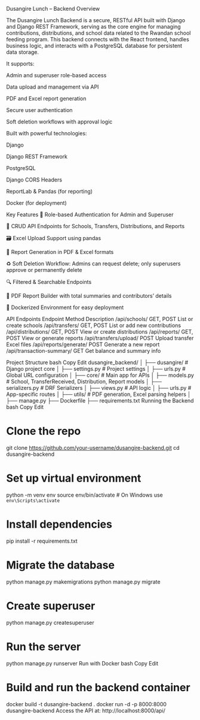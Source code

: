 Dusangire Lunch – Backend
Overview

The Dusangire Lunch Backend is a secure, RESTful API built with Django and Django REST Framework, serving as the core engine for managing contributions, distributions, and school data related to the Rwandan school feeding program. This backend connects with the React frontend, handles business logic, and interacts with a PostgreSQL database for persistent data storage.

It supports:

Admin and superuser role-based access

Data upload and management via API

PDF and Excel report generation

Secure user authentication

Soft deletion workflows with approval logic

Built with powerful technologies:

Django

Django REST Framework

PostgreSQL

Django CORS Headers

ReportLab & Pandas (for reporting)

Docker (for deployment)

Key Features
🔐 Role-based Authentication for Admin and Superuser

🏫 CRUD API Endpoints for Schools, Transfers, Distributions, and Reports

🗃️ Excel Upload Support using pandas

🧾 Report Generation in PDF & Excel formats

♻️ Soft Deletion Workflow: Admins can request delete; only superusers approve or permanently delete

🔍 Filtered & Searchable Endpoints

📄 PDF Report Builder with total summaries and contributors’ details

🐳 Dockerized Environment for easy deployment

API Endpoints
Endpoint	Method	Description
/api/schools/	GET, POST	List or create schools
/api/transfers/	GET, POST	List or add new contributions
/api/distributions/	GET, POST	View or create distributions
/api/reports/	GET, POST	View or generate reports
/api/transfers/upload/	POST	Upload transfer Excel files
/api/reports/generate/	POST	Generate a new report
/api/transaction-summary/	GET	Get balance and summary info

Project Structure
bash
Copy
Edit
dusangire_backend/
│
├── dusangire/                 # Django project core
│   ├── settings.py            # Project settings
│   ├── urls.py                # Global URL configuration
│
├── core/                      # Main app for APIs
│   ├── models.py              # School, TransferReceived, Distribution, Report models
│   ├── serializers.py         # DRF Serializers
│   ├── views.py               # API logic
│   ├── urls.py                # App-specific routes
│   ├── utils/                 # PDF generation, Excel parsing helpers
│
├── manage.py
├── Dockerfile
├── requirements.txt
Running the Backend
bash
Copy
Edit
# Clone the repo
git clone https://github.com/your-username/dusangire-backend.git
cd dusangire-backend

# Set up virtual environment
python -m venv env
source env/bin/activate  # On Windows use `env\Scripts\activate`

# Install dependencies
pip install -r requirements.txt

# Migrate the database
python manage.py makemigrations
python manage.py migrate

# Create superuser
python manage.py createsuperuser

# Run the server
python manage.py runserver
Run with Docker
bash
Copy
Edit
# Build and run the backend container
docker build -t dusangire-backend .
docker run -d -p 8000:8000 dusangire-backend
Access the API at:
http://localhost:8000/api/
